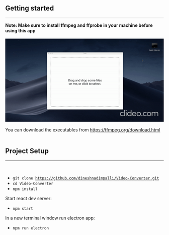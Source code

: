 ## Getting started
<hr>
<b>Note: Make sure to install ffmpeg and ffprobe in your machine before using this app</b>
<br><br>
<img src='./demo.gif'/>

You can download the executables from https://ffmpeg.org/download.html
<br><br>

## Project Setup
<hr>
<br>

- <code>git clone https://github.com/dineshnadimpalli/Video-Converter.git</code>
- <code>cd Video-Converter</code>
- <code>npm install</code>

Start react dev server:

- <code>npm start</code>

In a new terminal window run electron app:

- <code>npm run electron</code>
